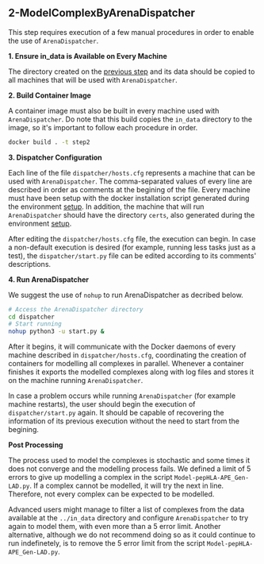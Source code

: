 ## 2-ModelComplexByArenaDispatcher

This step requires execution of a few manual procedures in order to enable the use of `ArenaDispatcher`.

**1. Ensure in_data is Available on Every Machine**

The directory created on the [previous step](../1-MHCPredictions-ModelHLA/README.md) and its data should be copied to all machines that will be used with `ArenaDispatcher`.

**2. Build Container Image**

A container image must also be built in every machine used with `ArenaDispatcher`. Do note that this build copies the `in_data` directory to the image, so it's important to follow each procedure in order. 

```sh
docker build . -t step2
```

**3. Dispatcher Configuration**

Each line of the file `dispatcher/hosts.cfg` represents a machine that can be used with `ArenaDispatcher`. The comma-separated values of every line are described in order as comments at the begining of the file. Every machine must have been setup with the docker installation script generated during the environment [setup](../Install/README.md). In addition, the machine that will run `ArenaDispatcher` should have the directory `certs`, also generated during the environment [setup](../Install/README.md).

After editing the `dispatcher/hosts.cfg` file, the execution can begin. In case a non-default execution is desired (for example, running less tasks just as a test), the `dispatcher/start.py` file can be edited according to its comments' descriptions.

**4. Run ArenaDispatcher**

We suggest the use of `nohup` to run ArenaDispatcher as decribed below.

```sh
# Access the ArenaDispatcher directory
cd dispatcher
# Start running
nohup python3 -u start.py &
```

After it begins, it will communicate with the Docker daemons of every machine described in `dispatcher/hosts.cfg`, coordinating the creation of containers for modelling all complexes in parallel. Whenever a container finishes it exports the modelled complexes along with log files and stores it on the machine running `ArenaDispatcher`. 

In case a problem occurs while running `ArenaDispatcher` (for example machine restarts), the user should begin the execution of `dispatcher/start.py` again. It should be capable of recovering the information of its previous execution without the need to start from the begining.

**Post Processing**

The process used to model the complexes is stochastic and some times it does not converge and the modelling process fails. We defined a limit of 5 errors to give up modelling a complex in the script `Model-pepHLA-APE_Gen-LAD.py`. If a complex cannot be modelled, it will try the next in line. Therefore, not every complex can be expected to be modelled. 

Advanced users might manage to filter a list of complexes from the data available at the `../in_data` directory and configure `ArenaDispatcher` to try again to model them, with even more than a 5 error limit. Another alternative, although we do not recommend doing so as it could continue to run indefinetely, is to remove the 5 error limit from the script `Model-pepHLA-APE_Gen-LAD.py`.